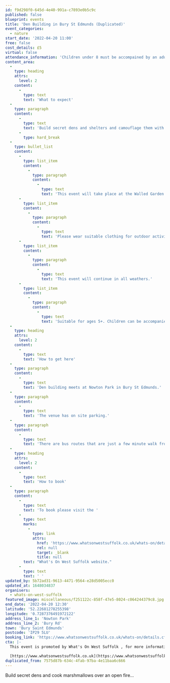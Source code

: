 ```yaml
---
id: f9d298f0-645d-4e40-991a-c7893e0b5c9c
published: false
blueprint: events
title: 'Den Building in Bury St Edmunds (Duplicated)'
event_categories:
  - nature
start_date: '2022-04-20 11:00'
free: false
cost_details: £5
virtual: false
attendance_information: 'Children under 8 must be accompained by an adult'
content_area:
  -
    type: heading
    attrs:
      level: 2
    content:
      -
        type: text
        text: 'What to expect'
  -
    type: paragraph
    content:
      -
        type: text
        text: 'Build secret dens and shelters and camouflage them with leaves and brash. Make sure they are waterproof because we will test them! Then cook delicious, gooey marshmallows over an open fire.'
      -
        type: hard_break
  -
    type: bullet_list
    content:
      -
        type: list_item
        content:
          -
            type: paragraph
            content:
              -
                type: text
                text: 'This event will take place at the Walled Garden in Nowton Park - please drive to the Walled Garden where parking is available.'
      -
        type: list_item
        content:
          -
            type: paragraph
            content:
              -
                type: text
                text: 'Please wear suitable clothing for outdoor activities.'
      -
        type: list_item
        content:
          -
            type: paragraph
            content:
              -
                type: text
                text: 'This event will continue in all weathers.'
      -
        type: list_item
        content:
          -
            type: paragraph
            content:
              -
                type: text
                text: 'Suitable for ages 5+. Children can be accompanied (must be accompanied if under 8), or alternatively emergency contact details are required.'
  -
    type: heading
    attrs:
      level: 2
    content:
      -
        type: text
        text: 'How to get here'
  -
    type: paragraph
    content:
      -
        type: text
        text: 'Den building meets at Nowton Park in Bury St Edmunds.'
  -
    type: paragraph
    content:
      -
        type: text
        text: 'The venue has on site parking.'
  -
    type: paragraph
    content:
      -
        type: text
        text: 'There are bus routes that are just a few minute walk from the venue.'
  -
    type: heading
    attrs:
      level: 2
    content:
      -
        type: text
        text: 'How to book'
  -
    type: paragraph
    content:
      -
        type: text
        text: 'To book please visit the '
      -
        type: text
        marks:
          -
            type: link
            attrs:
              href: 'https://www.whatsonwestsuffolk.co.uk/whats-on/details.cfm?id=633347&ins=941390'
              rel: null
              target: _blank
              title: null
        text: "What's On West Suffolk website."
      -
        type: text
        text: ' '
updated_by: 5b72ad31-9613-4471-9564-e28d5005ecc0
updated_at: 1648034837
organisers:
  - whats-on-west-suffolk
featured_image: miscellaneous/f251122c-858f-47e5-8024-c064244379c8.jpg
end_date: '2022-04-20 12:30'
latitude: '52.22681278255398'
longitude: '0.7287376491972122'
address_line_1: 'Nowton Park'
address_line_2: 'Bury Rd'
town: 'Bury Saint Edmunds'
postcode: 'IP29 5LU'
booking_link: 'https://www.whatsonwestsuffolk.co.uk/whats-on/details.cfm?id=633347&utm_campaign=13067345_WOWS%20April%202022%20email&utm_medium=email&utm_source=TheApex&dm_i=1FM1,7S2TT,74BNZ9,VQBJ5,1'
cta: |-
  This event is promoted by What's On West Suffolk , for more information please visit:

  [https://www.whatsonwestsuffolk.co.uk](https://www.whatsonwestsuffolk.co.uk)
duplicated_from: 7575d87b-634c-4fab-97ba-4e11baa6c666
---
```

Build secret dens and cook marshmallows over an open fire...